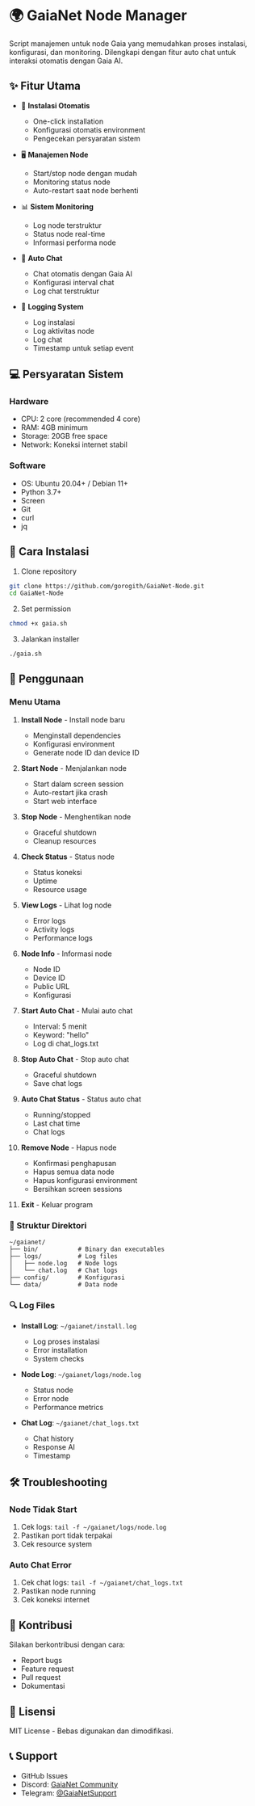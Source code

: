 # 🌍 GaiaNet Node Manager

Script manajemen untuk node Gaia yang memudahkan proses instalasi, konfigurasi, dan monitoring. Dilengkapi dengan fitur auto chat untuk interaksi otomatis dengan Gaia AI.

## ✨ Fitur Utama

- 🚀 **Instalasi Otomatis**
  - One-click installation
  - Konfigurasi otomatis environment
  - Pengecekan persyaratan sistem
  
- 🖥️ **Manajemen Node**
  - Start/stop node dengan mudah
  - Monitoring status node
  - Auto-restart saat node berhenti
  
- 📊 **Sistem Monitoring**
  - Log node terstruktur
  - Status node real-time
  - Informasi performa node
  
- 🤖 **Auto Chat**
  - Chat otomatis dengan Gaia AI
  - Konfigurasi interval chat
  - Log chat terstruktur
  
- 📝 **Logging System**
  - Log instalasi
  - Log aktivitas node
  - Log chat
  - Timestamp untuk setiap event

## 💻 Persyaratan Sistem

### Hardware
- CPU: 2 core (recommended 4 core)
- RAM: 4GB minimum
- Storage: 20GB free space
- Network: Koneksi internet stabil

### Software
- OS: Ubuntu 20.04+ / Debian 11+
- Python 3.7+
- Screen
- Git
- curl
- jq

## 🚀 Cara Instalasi

1. Clone repository
```bash
git clone https://github.com/gorogith/GaiaNet-Node.git
cd GaiaNet-Node
```

2. Set permission
```bash
chmod +x gaia.sh
```

3. Jalankan installer
```bash
./gaia.sh
```

## 📖 Penggunaan

### Menu Utama
1. **Install Node** - Install node baru
   - Menginstall dependencies
   - Konfigurasi environment
   - Generate node ID dan device ID

2. **Start Node** - Menjalankan node
   - Start dalam screen session
   - Auto-restart jika crash
   - Start web interface

3. **Stop Node** - Menghentikan node
   - Graceful shutdown
   - Cleanup resources

4. **Check Status** - Status node
   - Status koneksi
   - Uptime
   - Resource usage

5. **View Logs** - Lihat log node
   - Error logs
   - Activity logs
   - Performance logs

6. **Node Info** - Informasi node
   - Node ID
   - Device ID
   - Public URL
   - Konfigurasi

7. **Start Auto Chat** - Mulai auto chat
   - Interval: 5 menit
   - Keyword: "hello"
   - Log di chat_logs.txt

8. **Stop Auto Chat** - Stop auto chat
   - Graceful shutdown
   - Save chat logs

9. **Auto Chat Status** - Status auto chat
   - Running/stopped
   - Last chat time
   - Chat logs

10. **Remove Node** - Hapus node
    - Konfirmasi penghapusan
    - Hapus semua data node
    - Hapus konfigurasi environment
    - Bersihkan screen sessions

0. **Exit** - Keluar program

### 📂 Struktur Direktori

```
~/gaianet/
├── bin/           # Binary dan executables
├── logs/          # Log files
│   ├── node.log   # Node logs
│   └── chat.log   # Chat logs
├── config/        # Konfigurasi
└── data/          # Data node
```

### 🔍 Log Files

- **Install Log**: `~/gaianet/install.log`
  - Log proses instalasi
  - Error installation
  - System checks

- **Node Log**: `~/gaianet/logs/node.log`
  - Status node
  - Error node
  - Performance metrics

- **Chat Log**: `~/gaianet/chat_logs.txt`
  - Chat history
  - Response AI
  - Timestamp

## 🛠️ Troubleshooting

### Node Tidak Start
1. Cek logs: `tail -f ~/gaianet/logs/node.log`
2. Pastikan port tidak terpakai
3. Cek resource system

### Auto Chat Error
1. Cek chat logs: `tail -f ~/gaianet/chat_logs.txt`
2. Pastikan node running
3. Cek koneksi internet

## 🤝 Kontribusi

Silakan berkontribusi dengan cara:
- Report bugs
- Feature request
- Pull request
- Dokumentasi

## 📜 Lisensi

MIT License - Bebas digunakan dan dimodifikasi.

## 📞 Support

- GitHub Issues
- Discord: [GaiaNet Community](https://discord.gg/gaianet)
- Telegram: [@GaiaNetSupport](https://t.me/gaianetsupport)
